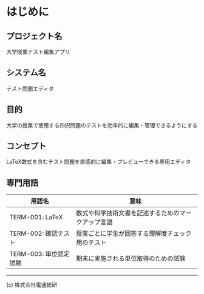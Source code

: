 # はじめに

## プロジェクト名
大学授業テスト編集アプリ

## システム名
テスト問題エディタ

## 目的
大学の授業で使用する四択問題のテストを効率的に編集・管理できるようにする

## コンセプト
LaTeX数式を含むテスト問題を直感的に編集・プレビューできる専用エディタ

## 専門用語
| 用語名 | 意味 |
| --- | --- |
| TERM-001: LaTeX | 数式や科学技術文書を記述するためのマークアップ言語 |
| TERM-002: 確認テスト | 授業ごとに学生が回答する理解度チェック用のテスト |
| TERM-003: 単位認定試験 | 期末に実施される単位取得のための試験 |

---
(c) 株式会社電通総研